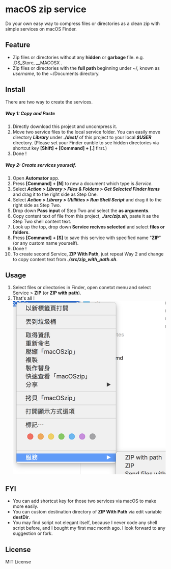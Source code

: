 # macOS zip service

Do your own easy way to compress files or directories as a clean zip with simple services on macOS Finder.

## Feature
* Zip files or directories without any **hidden** or **garbage** file.
e.g. .DS_Store, __MACOSX . 
* Zip files or directories with the **full path** beginning under ~/, known as *username*, to the ~/Documents directory.
## Install
There are two way to create the services.
##### Way 1: Copy and Paste
1. Directly download this project and uncompress it.
2. Move two service files to the local service folder. You can easily move directory __*Library*__ under __*./dest/*__ of this project to your local __*$USER*__ directory.  (Please set your Finder eanble to see hidden directories via shortcut key **[Shift] + [Command] + [.]**  first.)
3. Done !
##### Way 2: Create services yourself.
1. Open **Automator** app.
2. Press **[Command] + [N]** to new a document which type is *Service*.
3. Select __*Action > Library > Files & Folders > Get Selected Finder Items*__ and drag it to the right side as Step One.
4. Select __*Action > Library > Utillities > Run Shell Script*__ and drag it to the right side as Step Two.
5. Drop down **Pass input** of Step Two and select the **as arguments**.
6. Copy content text of file from this project, __*./src/zip.sh*__, paste it as the Step Two shell content text.
7. Look up the top, drop down **Service recives selected** and select **files or folders**.
8. Press **[Command] + [S]** to save this service with specified name "**ZIP**" (or any custom name yourself). 
9. Done !
10. To create second Service, **ZIP With Path**, just repeat Way 2 and change to copy content text from __*./src/zip_with_path.sh*__.

## Usage
1. Select files or directories in Finder, open conetxt menu and select Service > **ZIP** (or **ZIP with path**).
2. That's all !
![context menu](https://github.com/pilisir/macOSzip/blob/master/doc/image/contextmenu.png)

## FYI
* You can add shortcut key for those two services via macOS to make more easily.
* You can custom destination directory of **ZIP With Path** via edit variable **destDir**.
* You may find script not elegant itself, because I never code any shell script before, and I bought my first mac month ago. I look forward to any suggestion or fork.

## License
MIT License

